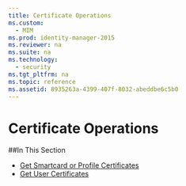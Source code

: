 ```yaml
---
title: Certificate Operations
ms.custom:
  - MIM
ms.prod: identity-manager-2015
ms.reviewer: na
ms.suite: na
ms.technology:
  - security
ms.tgt_pltfrm: na
ms.topic: reference
ms.assetid: 8935263a-4399-407f-8032-abeddbe6c5b0
---
```

# Certificate Operations
##In This Section

- [Get Smartcard or Profile Certificates](get-smartcard-profile-certificates.md)
- [Get User Certificates](get-user-certificates.md)
